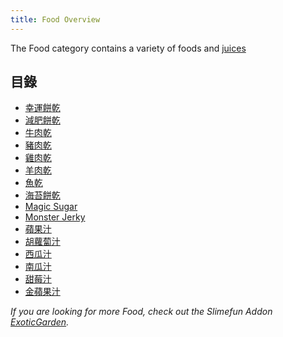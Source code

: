```yaml
---
title: Food Overview
---
```


The Food category contains a variety of foods and [juices](Juices)

## 目錄

* [幸運餅乾](Fortune-Cookie)
* [減肥餅乾](Diet-Cookie)
* [牛肉乾](Meat-Jerky)
* [豬肉乾](Meat-Jerky)
* [雞肉乾](Meat-Jerky)
* [羊肉乾](Meat-Jerky)
* [魚乾](Meat-Jerky)
* [海苔餅乾](Kelp-Cookie)
* [Magic Sugar](Magic-Sugar)
* [Monster Jerky](Monster-Jerky)
* [蘋果汁](Juices)
* [胡蘿蔔汁](Juices)
* [西瓜汁](Juices)
* [南瓜汁](Juices)
* [甜莓汁](Juices)
* [金蘋果汁](Juices)

*If you are looking for more Food, check out the Slimefun Addon [ExoticGarden](Addons#official-addons).*
